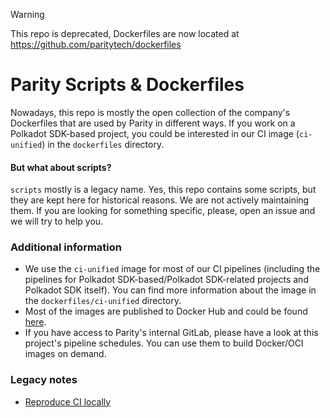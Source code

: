 > [!WARNING]
> This repo is deprecated, Dockerfiles are now located at https://github.com/paritytech/dockerfiles

# Parity Scripts & Dockerfiles

Nowadays, this repo is mostly the open collection of the company's Dockerfiles that are used by Parity in different ways. If you work on a Polkadot SDK-based project, you could be interested in our CI image (`ci-unified`) in the `dockerfiles` directory.

#### But what about scripts?

`scripts` mostly is a legacy name. Yes, this repo contains some scripts, but they are kept here for historical reasons. We are not actively maintaining them. If you are looking for something specific, please, open an issue and we will try to help you.

### Additional information

* We use the `ci-unified` image for most of our CI pipelines (including the pipelines for Polkadot SDK-based/Polkadot SDK-related projects and Polkadot SDK itself). You can find more information about the image in the `dockerfiles/ci-unified` directory.
* Most of the images are published to Docker Hub and could be found [here](https://hub.docker.com/u/paritytech).
* If you have access to Parity's internal GitLab, please have a look at this project's pipeline schedules. You can use them to build Docker/OCI images on demand.

### Legacy notes

* [Reproduce CI locally](https://github.com/paritytech/scripts/blob/master/docs/legacy/reproduce_ci_locally.md)
